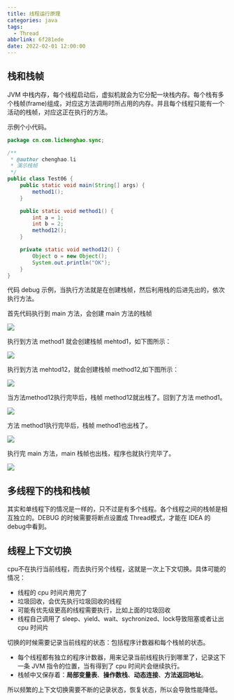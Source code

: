 ```yaml
---
title: 线程运行原理
categories: java
tags: 
  - Thread
abbrlink: 6f281ede
date: 2022-02-01 12:00:00
---
```




## 栈和栈帧

JVM 中栈内存，每个线程启动后，虚拟机就会为它分配一块栈内存。每个栈有多个栈帧(frame)组成，对应这方法调用时所占用的内存。并且每个线程只能有一个活动的栈帧，对应这正在执行的方法。

示例个小代码。

```java
package cn.com.lichenghao.sync;

/**
 * @author chenghao.li
 * 演示栈帧
 */
public class Test06 {
    public static void main(String[] args) {
        method1();
    }

    public static void method1() {
        int a = 1;
        int b = 2;
        method12();
    }

    private static void method12() {
        Object o = new Object();
        System.out.println("OK");
    }
}
```

代码 debug 示例，当执行方法就是在创建栈帧，然后利用栈的后进先出的，依次执行方法。

首先代码执行到 main 方法，会创建 main 方法的栈帧

![](https://blog.lichenghao.cn/upload/2022/07/203933.png)

执行到方法 method1 就会创建栈帧 mehtod1，如下图所示：

![](https://blog.lichenghao.cn/upload/2022/07/204011.png)

执行到方法 mehtod12，就会创建栈帧 method12,如下图所示：

![](https://blog.lichenghao.cn/upload/2022/07/204036.png)

当方法method12执行完毕后，栈帧 method12就出栈了。回到了方法 method1。

![](https://blog.lichenghao.cn/upload/2022/07/204102.png)

方法 method1执行完毕后，栈帧 method1也出栈了。

![](https://blog.lichenghao.cn/upload/2022/07/204116.png)

执行完 main 方法，main 栈帧也出栈，程序也就执行完毕了。

![](https://blog.lichenghao.cn/upload/2022/07/204633.png)



## 多线程下的栈和栈帧

其实和单线程下的情况是一样的，只不过是有多个线程。各个线程之间的栈帧是相互独立的。DEBUG 的时候需要将断点设置成 Thread模式，才能在 IDEA 的 debug中看到。

## 线程上下文切换

cpu不在执行当前线程，而去执行另个线程，这就是一次上下文切换。具体可能的情况：

- 线程的 cpu 时间片用完了
- 垃圾回收，会优先执行垃圾回收的线程
- 可能有优先级更高的线程需要执行，比如上面的垃圾回收
- 线程自己调用了 sleep、yield、wait、sychronized、lock导致阻塞或者让出 cpu 时间片



切换的时候需要记录当前线程的状态：包括程序计数器和每个栈帧的状态。

- 每个线程都有独立的程序计数器，用来记录当前线程执行到哪里了，记录这下一条 JVM 指令的位置，当有得到了 cpu 时间片会继续执行。
- 栈帧中又保存着：**局部变量表**、**操作数栈**、**动态连接**、**方法返回地址**。

所以频繁的上下文切换需要不断的记录状态，恢复状态，所以会导致性能降低。



